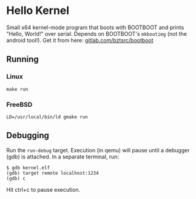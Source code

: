 # Hello Kernel

Small x64 kernel-mode program that boots with BOOTBOOT and prints "Hello, World!"
over serial. Depends on BOOTBOOT's `mkbootimg` (not the android tool!).
Get it from here: [gitlab.com/bztsrc/bootboot](https://gitlab.com/bztsrc/bootboot/)

## Running

### Linux
```
make run
```

### FreeBSD

```
LD=/usr/local/bin/ld gmake run
```

## Debugging

Run the `run-debug` target. Execution (in qemu) will pause until a debugger (gdb) is attached. In a separate terminal, run:

```
$ gdb kernel.elf
(gdb) target remote localhost:1234
(gdb) c
```

Hit ctrl+c to pause execution.
